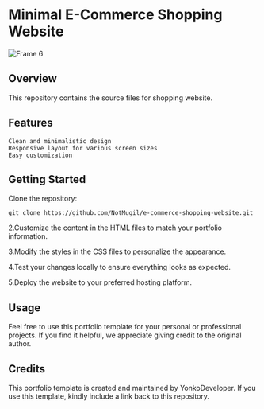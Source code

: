 # Minimal E-Commerce Shopping Website
![Frame 6](https://github.com/NotMugil/e-commerce-shopping-website/assets/86902446/d9535668-75ac-42bb-b565-f450515141a7)

## Overview

 This repository contains the source files for shopping website.
 
## Features

    Clean and minimalistic design
    Responsive layout for various screen sizes
    Easy customization

## Getting Started

Clone the repository:
```
git clone https://github.com/NotMugil/e-commerce-shopping-website.git
```
2.Customize the content in the HTML files to match your portfolio information.

3.Modify the styles in the CSS files to personalize the appearance.

4.Test your changes locally to ensure everything looks as expected.

5.Deploy the website to your preferred hosting platform.

## Usage

Feel free to use this portfolio template for your personal or professional projects. If you find it helpful, we appreciate giving credit to the original author.

## Credits
This portfolio template is created and maintained by YonkoDeveloper. If you use this template, kindly include a link back to this repository.

